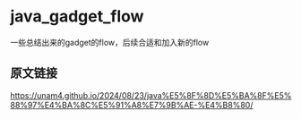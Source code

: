 # java_gadget_flow
一些总结出来的gadget的flow，后续合适和加入新的flow


## 原文链接
https://unam4.github.io/2024/08/23/java%E5%8F%8D%E5%BA%8F%E5%88%97%E4%BA%8C%E5%91%A8%E7%9B%AE-%E4%B8%80/
